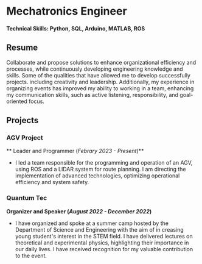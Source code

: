 #  Mechatronics Engineer
#### Technical Skills: Python, SQL, Arduino, MATLAB, ROS

## Resume

Collaborate and propose solutions to enhance organizational efficiency and processes, while continuously developing engineering knowledge and skills. Some of the qualities that have allowed me to develop successfully projects. including creativity and leadership. Additionally, my experience in organizing events has improved my ability to working in a team, enhancing my communication skills, such as active listening, responsibility, and goal-oriented focus.

## Projects

### AGV Project
** Leader and Programmer (_Febrary 2023 - Present_)**
-  I led a team responsible for the programming and operation of an AGV, using ROS and a LIDAR system for route planning. I am directing the implementation of advanced technologies, optimizing operational efficiency and system safety.

### Quantum Tec
**Organizer and Speaker (_August 2022 - December 2022_)**
- I have organized and spoke at a summer camp hosted by the Department of Science and Engineering with the aim of in creasing young student's interest in the STEM field. I have delivered lectures on theoretical and experimental physics, highlighting their importance in our daily lives. I have received recognition for my valuable contribution to the event.


